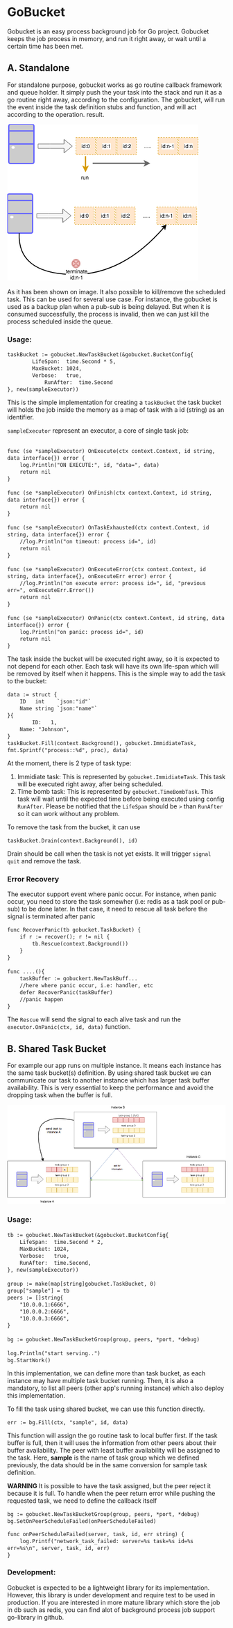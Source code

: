 # GoBucket

Gobucket is an easy process background job for Go project. Gobucket keeps the job process in memory, and run it right away, or wait until a certain time has been met. 

## A. Standalone

For standalone purpose, gobucket works as go routine callback framework and queue holder. It simply push the your task into the stack and run it as a go routine right away, according to the configuration.
The gobucket, will run the event inside the task definition stubs and function, and will act according to the operation. result.

![Image of Standalone Gobucket](assets/img/standalone-bucket.png) 

As it has been shown on image. It also possible to kill/remove the scheduled task. This can be used for several use case. For instance, the gobucket is used as a backup plan when a pub-sub is being delayed. 
But when it is consumed successfully, the process is invalid, then  we can just kill the process scheduled inside the queue.

### Usage:

```
taskBucket := gobucket.NewTaskBucket(&gobucket.BucketConfig{
		LifeSpan:  time.Second * 5,
		MaxBucket: 1024,
		Verbose:   true,
        	RunAfter:  time.Second
}, new(sampleExecutor))
```

This is the simple implementation for creating a `taskBucket` the task bucket will holds the job inside the memory as a map of task with a id (string) as an identifier. 

`sampleExecutor` represent an executor, a core of single task job:

```

func (se *sampleExecutor) OnExecute(ctx context.Context, id string, data interface{}) error {
	log.Println("ON EXECUTE:", id, "data=", data)
	return nil
}

func (se *sampleExecutor) OnFinish(ctx context.Context, id string, data interface{}) error {
	return nil
}

func (se *sampleExecutor) OnTaskExhausted(ctx context.Context, id string, data interface{}) error {
	//log.Println("on timeout: process id=", id)
	return nil
}

func (se *sampleExecutor) OnExecuteError(ctx context.Context, id string, data interface{}, onExecuteErr error) error {
	//log.Println("on execute error: process id=", id, "previous err=", onExecuteErr.Error())
	return nil
}

func (se *sampleExecutor) OnPanic(ctx context.Context, id string, data interface{}) error {
	log.Println("on panic: process id=", id)
	return nil
}
```

The task inside the bucket will be executed right away, so it is expected to not depend for each other. Each task will have its own life-span which will be removed by itself when it happens. This is the simple way to add the task to the bucket:

```
data := struct {
	ID   int    `json:"id"`
	Name string `json:"name"`
}{
    	ID:   1,
	Name: "Johnson",
}
taskBucket.Fill(context.Background(), gobucket.ImmidiateTask, fmt.Sprintf("process::%d", proc), data)
```

At the moment, there is 2 type of task type:
1. Immidiate task: This is represented by `gobucket.ImmidiateTask`. This task will be executed right away, after being scheduled.
2. Time bomb task: This is represented by `gobucket.TimeBombTask`. This task will wait until the expected time before being executed using config `RunAfter`. Please be notified that the `LifeSpan` should be `>` than `RunAfter` so it can work without any problem.

To remove the task from the bucket, it can use
```
taskBucket.Drain(context.Background(), id)
```
Drain should be call when the task is not yet exists. It will trigger `signal quit` and remove the task.

### Error Recovery

The executor support event where panic occur. For instance, when panic occur, you need to store the task somewher (i.e: redis as a task pool or pub-sub) to be done later. In that case, it need to rescue all task before the signal is terminated after panic

```
func RecoverPanic(tb gobucket.TaskBucket) {
	if r := recover(); r != nil {
		tb.Rescue(context.Background())
	}
}

func ....(){
	taskBuffer := gobuckert.NewTaskBuff...
	//here where panic occur, i.e: handler, etc
	defer RecoverPanic(taskBuffer)
	//panic happen
}
```

The `Rescue` will send the signal to each alive task and run the `executor.OnPanic(ctx, id, data)` function.

## B. Shared Task Bucket

For example our app runs on multiple instance. It means each instance has the same task bucket(s) definition. By using shared task bucket we can communicate our task to another instance which has larger 
task buffer availability. This is very essential to keep the performance and avoid the dropping task when the buffer is full.

![Image of Standalone Gobucket](assets/img/shared-bucket.png)

### Usage:

```$xslt
tb := gobucket.NewTaskBucket(&gobucket.BucketConfig{
    LifeSpan:  time.Second * 2,
    MaxBucket: 1024,
    Verbose:   true,
    RunAfter:  time.Second,
}, new(sampleExecutor))

group := make(map[string]gobucket.TaskBucket, 0)
group["sample"] = tb
peers := []string{
    "10.0.0.1:6666",
    "10.0.0.2:6666",
    "10.0.0.3:6666",
}

bg := gobucket.NewTaskBucketGroup(group, peers, *port, *debug)

log.Println("start serving..")
bg.StartWork()
```

In this implementation, we can define more than task bucket, as each instance may have multiple task bucket running. Then, it is also a mandatory, to list all peers 
(other app's running instance) which also deploy this implementation.

To fill the task using shared bucket, we can use this function directly.

```$xslt
err := bg.Fill(ctx, "sample", id, data)
```

This function will assign the go routine task to local buffer first. If the task buffer is full, then it will uses the information from other peers 
about their buffer availability. The peer with least buffer availability will be assigned to the task. Here, **sample** is the name of task group 
which we defined previously, the data should be in the same conversion for sample task definition. 

**WARNING**
It is possible to have the task assigned, but the peer reject it because it is full. To handle when the peer return error while pushing the requested task, we 
need to define the callback itself

```$xslt
bg := gobucket.NewTaskBucketGroup(group, peers, *port, *debug)
bg.SetOnPeerScheduleFailed(onPeerScheduleFailed)
```

```$xslt
func onPeerScheduleFailed(server, task, id, err string) {
    log.Printf("network_task_failed: server=%s task=%s id=%s err=%s\n", server, task, id, err)
}
```

### Development:

Gobucket is expected to be a lightweight library for its implementation. However, this library is under development and require test to be used in production. If you are interested in more mature library which store the job in db such as redis, you can find alot of background process job support go-library in github.

